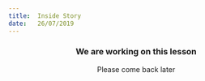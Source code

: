 ```yaml
---
title:  Inside Story
date:   26/07/2019
---
```


### <center>We are working on this lesson</center>
<center>Please come back later</center>